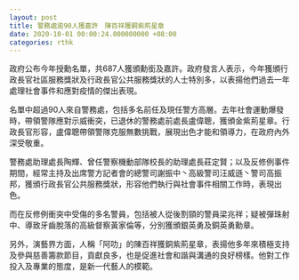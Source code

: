 ```yaml
---
layout: post
title: 警務處逾90人獲嘉許　陳百祥獲銅紫荊星章
date: 2020-10-01 00:00:24.000000000 +08:00
categories: rthk
---
```


政府公布今年授勳名單，共687人獲頒勳銜及嘉許。政府發言人表示，今年獲頒行政長官社區服務獎狀及行政長官公共服務獎狀的人士特別多，以表揚他們過去一年處理社會事件和應對疫情的傑出表現。

名單中超過90人來自警務處，包括多名前任及現任警方高層。去年社會運動爆發時，帶領警隊應對示威衝突，已退休的警務處前處長盧偉聰，獲頒金紫荊星章。行政長官形容，盧偉聰帶領警隊克服無數挑戰，展現出色才能和領導力，在政府內外深受敬重。

警務處助理處長陶輝、曾任警察機動部隊校長的助理處長莊定賢；以及反修例事件期間，經常主持及出席警方記者會的總警司謝振中丶高級警司汪威遜丶警司高振邦，獲頒行政長官公共服務獎狀，形容他們執行與社會事件相關工作時，表現出色。

而在反修例衝突中受傷的多名警員，包括被人從後割頸的警員梁兆祥；疑被彈珠射中、導致牙齒脫落的高級督察黃家倫等，分別獲頒銀英勇及銅英勇勳章。

另外，演藝界方面，人稱「阿叻」的陳百祥獲銅紫荊星章，表揚他多年來積極支持及參與慈善籌款節目，貢獻良多，也是促進社會和諧與溝通的良好榜樣。他對工作投入及專業的態度，是新一代藝人的模範。
